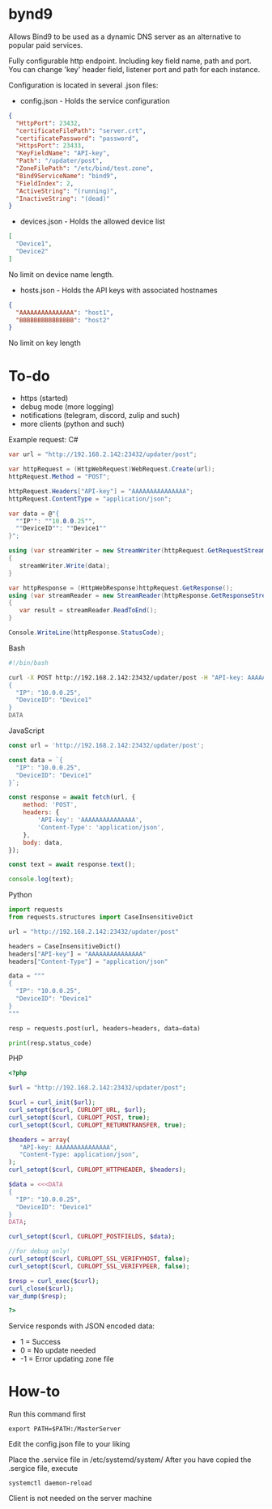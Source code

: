 # bynd9
Allows Bind9 to be used as a dynamic DNS server as an alternative to popular paid services.

Fully configurable http endpoint. Including key field name, path and port. You can change 'key' header field, listener port and path for each instance.

Configuration is located in several .json files:
- config.json - Holds the service configuration
``` json
{
  "HttpPort": 23432,
  "certificateFilePath": "server.crt",
  "certificatePassword": "password",
  "HttpsPort": 23433,
  "KeyFieldName": "API-key",
  "Path": "/updater/post",
  "ZoneFilePath": "/etc/bind/test.zone",
  "Bind9ServiceName": "bind9",
  "FieldIndex": 2,
  "ActiveString": "(running)",
  "InactiveString": "(dead)"
}
```

- devices.json - Holds the allowed device list
``` json
[
  "Device1",
  "Device2"
]
```
No limit on device name length.

- hosts.json - Holds the API keys with associated hostnames
``` json
{
  "AAAAAAAAAAAAAAA": "host1",
  "BBBBBBBBBBBBBBB": "host2"
}
```
No limit on key length

# To-do
- https (started)
- debug mode (more logging)
- notifications (telegram, discord, zulip and such)
- more clients (python and such)

Example request:
C#
``` c#
var url = "http://192.168.2.142:23432/updater/post";

var httpRequest = (HttpWebRequest)WebRequest.Create(url);
httpRequest.Method = "POST";

httpRequest.Headers["API-key"] = "AAAAAAAAAAAAAAA";
httpRequest.ContentType = "application/json";

var data = @"{
  ""IP"": ""10.0.0.25"",
  ""DeviceID"": ""Device1""
}";

using (var streamWriter = new StreamWriter(httpRequest.GetRequestStream()))
{
   streamWriter.Write(data);
}

var httpResponse = (HttpWebResponse)httpRequest.GetResponse();
using (var streamReader = new StreamReader(httpResponse.GetResponseStream()))
{
   var result = streamReader.ReadToEnd();
}

Console.WriteLine(httpResponse.StatusCode);
```

Bash
``` bash
#!/bin/bash

curl -X POST http://192.168.2.142:23432/updater/post -H "API-key: AAAAAAAAAAAAAAA" -H "Content-Type: application/json" --data-binary @- <<DATA
{
  "IP": "10.0.0.25",
  "DeviceID": "Device1"
}
DATA
```

JavaScript
``` javascript
const url = 'http://192.168.2.142:23432/updater/post';

const data = `{
  "IP": "10.0.0.25",
  "DeviceID": "Device1"
}`;

const response = await fetch(url, {
    method: 'POST',
    headers: {
        'API-key': 'AAAAAAAAAAAAAAA',
        'Content-Type': 'application/json',
    },
    body: data,
});

const text = await response.text();

console.log(text);
```

Python
```python
import requests
from requests.structures import CaseInsensitiveDict

url = "http://192.168.2.142:23432/updater/post"

headers = CaseInsensitiveDict()
headers["API-key"] = "AAAAAAAAAAAAAAA"
headers["Content-Type"] = "application/json"

data = """
{
  "IP": "10.0.0.25",
  "DeviceID": "Device1"
}
"""

resp = requests.post(url, headers=headers, data=data)

print(resp.status_code)
```

PHP
``` php
<?php

$url = "http://192.168.2.142:23432/updater/post";

$curl = curl_init($url);
curl_setopt($curl, CURLOPT_URL, $url);
curl_setopt($curl, CURLOPT_POST, true);
curl_setopt($curl, CURLOPT_RETURNTRANSFER, true);

$headers = array(
   "API-key: AAAAAAAAAAAAAAA",
   "Content-Type: application/json",
);
curl_setopt($curl, CURLOPT_HTTPHEADER, $headers);

$data = <<<DATA
{
  "IP": "10.0.0.25",
  "DeviceID": "Device1"
}
DATA;

curl_setopt($curl, CURLOPT_POSTFIELDS, $data);

//for debug only!
curl_setopt($curl, CURLOPT_SSL_VERIFYHOST, false);
curl_setopt($curl, CURLOPT_SSL_VERIFYPEER, false);

$resp = curl_exec($curl);
curl_close($curl);
var_dump($resp);

?>
```
Service responds with JSON encoded data:
- 1 = Success
- 0 = No update needed
- -1 = Error updating zone file

# How-to
Run this command first
```
export PATH=$PATH:/MasterServer
```
Edit the config.json file to your liking

Place the .service file in /etc/systemd/system/
After you have copied the .sergice file, execute 
```
systemctl daemon-reload
```

Client is not needed on the server machine
